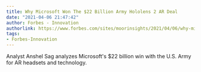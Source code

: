 ```yaml
---
title: Why Microsoft Won The $22 Billion Army Hololens 2 AR Deal
date: "2021-04-06 21:47:42"
author: Forbes - Innovation
authorlink: https://www.forbes.com/sites/moorinsights/2021/04/06/why-microsoft-won-the-22-billion-army-hololens-2-ar-deal/
tags:
- Forbes-Innovation
---
```

Analyst Anshel Sag analyzes Microsoft's  $22 billion win with the U.S. Army for AR headsets and technology.